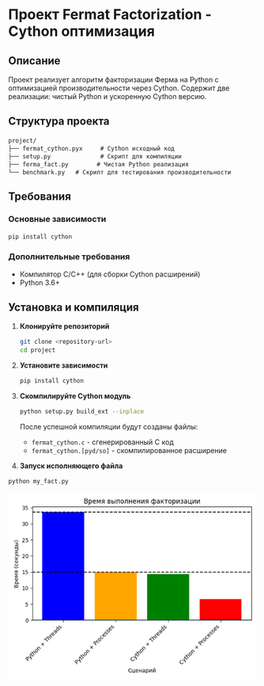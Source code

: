 # Проект Fermat Factorization - Cython оптимизация

## Описание

Проект реализует алгоритм факторизации Ферма на Python с оптимизацией производительности через Cython. Содержит две реализации: чистый Python и ускоренную Cython версию.

## Структура проекта

```
project/
├── fermat_cython.pyx     # Cython исходный код
├── setup.py              # Скрипт для компиляции
├── ferma_fact.py        # Чистая Python реализация
└── benchmark.py   # Скрипт для тестирования производительности
```

## Требования

### Основные зависимости
```bash
pip install cython
```

### Дополнительные требования
- Компилятор C/C++ (для сборки Cython расширений)
- Python 3.6+

## Установка и компиляция

1. **Клонируйте репозиторий**
   ```bash
   git clone <repository-url>
   cd project
   ```

2. **Установите зависимости**
   ```bash
   pip install cython
   ```

3. **Скомпилируйте Cython модуль**
   ```bash
   python setup.py build_ext --inplace
   ```

   После успешной компиляции будут созданы файлы:
   - `fermat_cython.c` - сгенерированный C код
   - `fermat_cython.[pyd/so]` - скомпилированное расширение

4. **Запуск исполняющего файла**
```bash
python my_fact.py
```
![Результат выполнения](./Figure_1.png)
